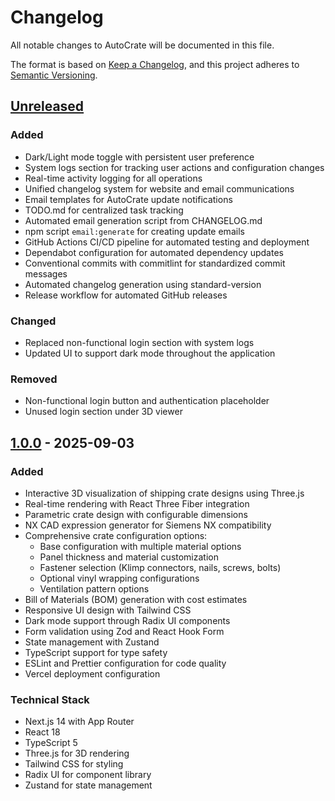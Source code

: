 # Changelog

All notable changes to AutoCrate will be documented in this file.

The format is based on [Keep a Changelog](https://keepachangelog.com/en/1.0.0/),
and this project adheres to [Semantic Versioning](https://semver.org/spec/v2.0.0.html).

## [Unreleased]

### Added
- Dark/Light mode toggle with persistent user preference
- System logs section for tracking user actions and configuration changes
- Real-time activity logging for all operations
- Unified changelog system for website and email communications
- Email templates for AutoCrate update notifications
- TODO.md for centralized task tracking
- Automated email generation script from CHANGELOG.md
- npm script `email:generate` for creating update emails
- GitHub Actions CI/CD pipeline for automated testing and deployment
- Dependabot configuration for automated dependency updates
- Conventional commits with commitlint for standardized commit messages
- Automated changelog generation using standard-version
- Release workflow for automated GitHub releases

### Changed
- Replaced non-functional login section with system logs
- Updated UI to support dark mode throughout the application

### Removed
- Non-functional login button and authentication placeholder
- Unused login section under 3D viewer

## [1.0.0] - 2025-09-03

### Added
- Interactive 3D visualization of shipping crate designs using Three.js
- Real-time rendering with React Three Fiber integration
- Parametric crate design with configurable dimensions
- NX CAD expression generator for Siemens NX compatibility
- Comprehensive crate configuration options:
  - Base configuration with multiple material options
  - Panel thickness and material customization
  - Fastener selection (Klimp connectors, nails, screws, bolts)
  - Optional vinyl wrapping configurations
  - Ventilation pattern options
- Bill of Materials (BOM) generation with cost estimates
- Responsive UI design with Tailwind CSS
- Dark mode support through Radix UI components
- Form validation using Zod and React Hook Form
- State management with Zustand
- TypeScript support for type safety
- ESLint and Prettier configuration for code quality
- Vercel deployment configuration

### Technical Stack
- Next.js 14 with App Router
- React 18
- TypeScript 5
- Three.js for 3D rendering
- Tailwind CSS for styling
- Radix UI for component library
- Zustand for state management

[unreleased]: https://github.com/Shivam-Bhardwaj/AutoCrate/compare/v1.0.0...HEAD
[1.0.0]: https://github.com/Shivam-Bhardwaj/AutoCrate/releases/tag/v1.0.0